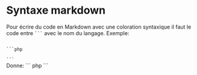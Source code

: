 # Syntaxe markdown

Pour écrire du code en Markdown avec une coloration syntaxique il faut le code entre <code>```</code> avec le nom du langage.
Exemple: <br>

<code>
```php
<?php
$var = 12;
echo 'Var='.$var;
?>
```
</code>
Donne:
``` php
<?php
$var = 12;
echo 'Var='.$var;
?>
```